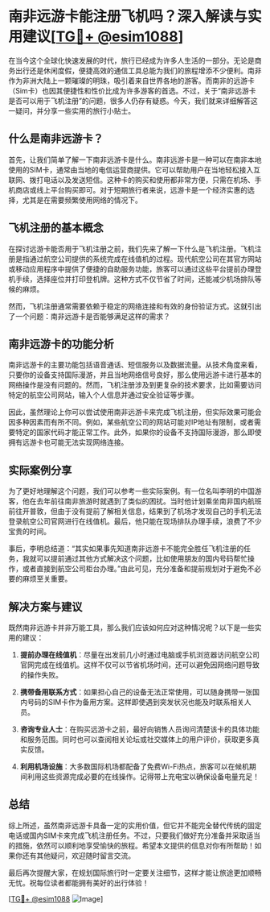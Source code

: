 # 南非远游卡能注册飞机吗？深入解读与实用建议[[TG💪+ @esim1088](https://t.me/s/esim1088)]

在当今这个全球化快速发展的时代，旅行已经成为许多人生活的一部分。无论是商务出行还是休闲度假，便捷高效的通信工具总能为我们的旅程增添不少便利。南非作为非洲大陆上一颗璀璨的明珠，吸引着来自世界各地的游客。而南非的远游卡（Sim卡）也因其便捷性和性价比成为许多游客的首选。不过，关于“南非远游卡是否可以用于飞机注册”的问题，很多人仍存有疑惑。今天，我们就来详细解答这一疑问，并分享一些实用的旅行小贴士。

## 什么是南非远游卡？

首先，让我们简单了解一下南非远游卡是什么。南非远游卡是一种可以在南非本地使用的SIM卡，通常由当地的电信运营商提供。它可以帮助用户在当地轻松接入互联网、拨打电话以及发送短信。这种卡的购买和使用都非常方便，只需在机场、手机商店或线上平台购买即可。对于短期旅行者来说，远游卡是一个经济实惠的选择，尤其是在需要频繁使用网络的情况下。

## 飞机注册的基本概念

在探讨远游卡能否用于飞机注册之前，我们先来了解一下什么是飞机注册。飞机注册是指通过航空公司提供的系统完成在线值机的过程。现代航空公司在其官方网站或移动应用程序中提供了便捷的自助服务功能，旅客可以通过这些平台提前办理登机手续，选择座位并打印登机牌。这种方式不仅节省了时间，还能减少机场排队等候的麻烦。

然而，飞机注册通常需要依赖于稳定的网络连接和有效的身份验证方式。这就引出了一个问题：南非远游卡是否能够满足这样的需求？

## 南非远游卡的功能分析

南非远游卡的主要功能包括语音通话、短信服务以及数据流量。从技术角度来看，只要你的设备支持国际漫游，并且当地网络信号良好，那么使用远游卡进行基本的网络操作是没有问题的。然而，飞机注册涉及到更复杂的技术要求，比如需要访问特定的航空公司网站，输入个人信息并通过安全验证等步骤。

因此，虽然理论上你可以尝试使用南非远游卡来完成飞机注册，但实际效果可能会因多种因素而有所不同。例如，某些航空公司的网站可能对IP地址有限制，或者需要特定的国家代码才能正常工作。此外，如果你的设备不支持国际漫游，那么即使拥有远游卡也可能无法实现网络连接。

## 实际案例分享

为了更好地理解这个问题，我们可以参考一些实际案例。有一位名叫李明的中国游客，他在去年前往南非旅游时就遇到了类似的困扰。当时他计划乘坐南非国内航班前往开普敦，但由于没有提前了解相关信息，结果到了机场才发现自己的手机无法登录航空公司官网进行在线值机。最后，他只能在现场排队办理手续，浪费了不少宝贵的时间。

事后，李明总结道：“其实如果事先知道南非远游卡不能完全胜任飞机注册的任务，我就可以提前通过其他方式解决这个问题，比如使用朋友的国内号码帮忙操作，或者直接到航空公司柜台办理。”由此可见，充分准备和提前规划对于避免不必要的麻烦至关重要。

## 解决方案与建议

既然南非远游卡并非万能工具，那么我们应该如何应对这种情况呢？以下是一些实用的建议：

1. **提前办理在线值机**：尽量在出发前几小时通过电脑或手机浏览器访问航空公司官网完成在线值机。这样不仅可以节省机场时间，还可以避免因网络问题导致的操作失败。
   
2. **携带备用联系方式**：如果担心自己的设备无法正常使用，可以随身携带一张国内号码的SIM卡作为备用方案。这样即使遇到突发状况也能及时联系相关人员。

3. **咨询专业人士**：在购买远游卡之前，最好向销售人员询问清楚该卡的具体功能和服务范围。同时也可以查阅相关论坛或社交媒体上的用户评价，获取更多真实反馈。

4. **利用机场设施**：大多数国际机场都配备了免费Wi-Fi热点，旅客可以在候机期间利用这些资源完成必要的在线操作。记得带上充电宝以确保设备电量充足！

## 总结

综上所述，虽然南非远游卡具备一定的实用价值，但它并不能完全替代传统的固定电话或国内SIM卡来完成飞机注册任务。不过，只要我们做好充分准备并采取适当的措施，依然可以顺利地享受愉快的旅程。希望本文提供的信息对你有所帮助！如果你还有其他疑问，欢迎随时留言交流。

最后再次提醒大家，在规划国际旅行时一定要关注细节，这样才能让旅途更加顺畅无忧。祝每位读者都能拥有美好的出行体验！

[[TG💪+ @esim1088](https://t.me/s/esim1088) ![Image](https://i.postimg.cc/4NQfJmqS/Snipaste-2025-05-13-00-14-12.png)]